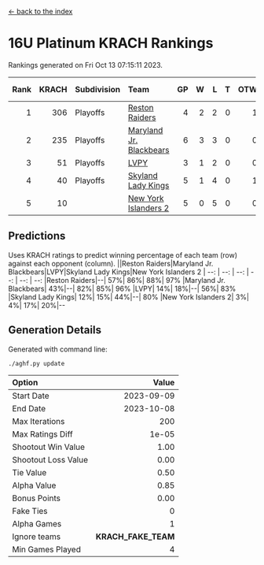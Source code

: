 [<- back to the index](readme.md)
# 16U Platinum KRACH Rankings
Rankings generated on Fri Oct 13 07:15:11 2023.

Rank|KRACH|Subdivision|Team|GP|W|L|T|OTW|OTL|SoS|Exp Wins|Win Diff
---:|---:|:---|:---|---:|---:|---:|---:|---:|---:|---:|---:|---:
1|306|Playoffs|[Reston Raiders](https://gamesheetstats.com/seasons/3663/teams/140850/schedule)|4|2|2|0|1|0|866|2.8|-0.0
2|235|Playoffs|[Maryland Jr. Blackbears](https://gamesheetstats.com/seasons/3663/teams/140848/schedule)|6|3|3|0|0|1|665|3.9|0.0
3|51|Playoffs|[LVPY](https://gamesheetstats.com/seasons/3663/teams/140844/schedule)|3|1|2|0|0|0|143|1.9|0.0
4|40|Playoffs|[Skyland Lady Kings](https://gamesheetstats.com/seasons/3663/teams/140849/schedule)|5|1|4|0|1|0|514|1.9|0.0
5|10||[New York Islanders 2](https://gamesheetstats.com/seasons/3663/teams/140851/schedule)|5|0|5|0|0|1|394|0.9|0.0

## Predictions
Uses KRACH ratings to predict winning percentage of each team (row) against each opponent (column).
||Reston Raiders|Maryland Jr. Blackbears|LVPY|Skyland Lady Kings|New York Islanders 2
| --: | --: | --: | --: | --: | --: 
|Reston Raiders|--| 57%| 86%| 88%| 97%
|Maryland Jr. Blackbears| 43%|--| 82%| 85%| 96%
|LVPY| 14%| 18%|--| 56%| 83%
|Skyland Lady Kings| 12%| 15%| 44%|--| 80%
|New York Islanders 2|  3%|  4%| 17%| 20%|--

## Generation Details

Generated with command line:
```
./aghf.py update
```

| Option | Value |
| :----- | ----: |
| Start Date | 2023-09-09 |
| End Date | 2023-10-08 |
| Max Iterations | 200 |
| Max Ratings Diff | 1e-05 |
| Shootout Win Value | 1.00 |
| Shootout Loss Value | 0.00 |
| Tie Value | 0.50 |
| Alpha Value | 0.85 |
| Bonus Points | 0.00 |
| Fake Ties | 0 |
| Alpha Games | 1 |
| Ignore teams | __KRACH_FAKE_TEAM__ |
| Min Games Played | 4 |

